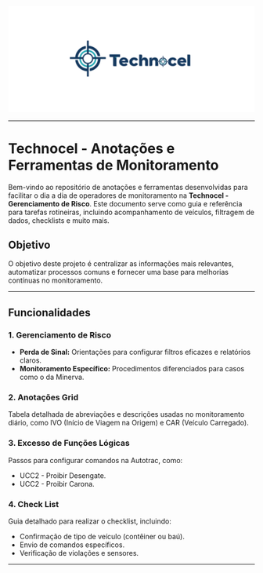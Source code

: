 ![logo da empresa](technocel.png)

---

# Technocel - Anotações e Ferramentas de Monitoramento

Bem-vindo ao repositório de anotações e ferramentas desenvolvidas para facilitar o dia a dia de operadores de monitoramento na **Technocel - Gerenciamento de Risco**. Este documento serve como guia e referência para tarefas rotineiras, incluindo acompanhamento de veículos, filtragem de dados, checklists e muito mais.

## Objetivo
O objetivo deste projeto é centralizar as informações mais relevantes, automatizar processos comuns e fornecer uma base para melhorias contínuas no monitoramento.

---

## Funcionalidades
### 1. **Gerenciamento de Risco**
- **Perda de Sinal:** Orientações para configurar filtros eficazes e relatórios claros.
- **Monitoramento Específico:** Procedimentos diferenciados para casos como o da Minerva.

### 2. **Anotações Grid**
Tabela detalhada de abreviações e descrições usadas no monitoramento diário, como IVO (Início de Viagem na Origem) e CAR (Veículo Carregado).

### 3. **Excesso de Funções Lógicas**
Passos para configurar comandos na Autotrac, como:
- UCC2 - Proibir Desengate.
- UCC2 - Proibir Carona.

### 4. **Check List**
Guia detalhado para realizar o checklist, incluindo:
- Confirmação de tipo de veículo (contêiner ou baú).
- Envio de comandos específicos.
- Verificação de violações e sensores.

---

